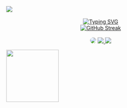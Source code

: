 <img src="https://github.com/user-attachments/assets/cb850b40-bb9a-423e-aa52-ef00a4876d8d"/>
</div>
<br>
<br>

<div align = "center">
<a href="https://git.io/typing-svg"><img src="https://readme-typing-svg.herokuapp.com?font=Fira+Code&size=30&pause=1000&color=F70000&width=435&lines=Hello%2C+i+am+Pedro!" alt="Typing SVG" /></a>
</div>

<div align = "center" >
  <a href="https://git.io/streak-stats"><img src="https://github-readme-streak-stats.herokuapp.com?user=Pedrocbrandao&theme=youtube-dark" alt="GitHub Streak" /></a>
</div>

<br>
<div align="center"> 
  <a href="https://www.linkedin.com/in/pedrocbrandao/" target="_blank"><img src="https://img.shields.io/badge/-LinkedIn-%230077B5?style=for-the-badge&logo=linkedin&logoColor=white" style="border-radius: 30px" target="_blank"></a> 
<a href="https://instagram.com/._pedrobrandao" target="_blank"><img src="https://img.shields.io/badge/-Instagram-%23E4405F?style=for-the-badge&logo=instagram&logoColor=white"</a>
<a href = "mailto:cmp.1a.pedro.brandao114@gmail.com"> <img src="https://img.shields.io/badge/-Gmail-%23333?style=for-the-badge&logo=gmail&logoColor=white" target="_blank"></a>
 </div>

  <img
    height="140em"
    src="https://github-readme-stats.vercel.app/api/top-langs/?username=paul0jr&layout=compact&langs_count=7&theme=material-palenight"
  />
